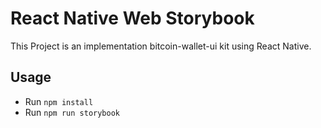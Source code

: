 # React Native Web Storybook

This Project is an implementation bitcoin-wallet-ui kit using React Native.

## Usage
- Run `npm install`
- Run `npm run storybook`